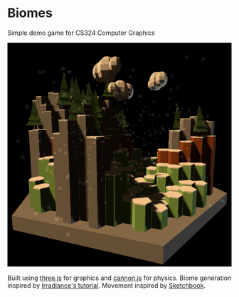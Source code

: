 # Biomes

Simple demo game for CS324 Computer Graphics

![alt text](https://github.com/Zac-Benattar/biomes/blob/main/assets/early_screenshot.png?raw=true)

Built using [three.js](https://threejs.org/) for graphics and [cannon.js](https://schteppe.github.io/cannon.js/) for physics.
Biome generation inspired by [Irradiance's tutorial](https://www.youtube.com/watch?v=HsCYEA_UuZA).
Movement inspired by [Sketchbook](https://github.com/swift502/Sketchbook/tree/master).
